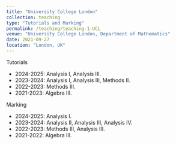 ```yaml
---
title: "University College London"
collection: teaching
type: "Tutorials and Marking"
permalink: /teaching/teaching-1-UCL
venue: "University College London, Department of Mathematics"
date: 2021-09-27
location: "London, UK"
---
```


Tutorials

- 2024-2025: Analysis I, Analysis III.
- 2023-2024: Analysis I, Analysis III, Methods II.
- 2022-2023: Methods III.
- 2021-2023: Algebra III.

Marking

- 2024-2025: Analysis I.
- 2023-2024: Analysis II, Analysis III, Analysis IV.
- 2022-2023: Methods III, Analysis III.
- 2021-2022: Algebra III.


